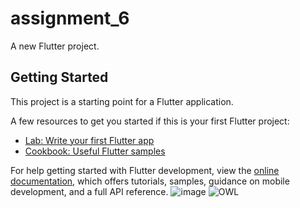 # assignment_6

A new Flutter project.

## Getting Started

This project is a starting point for a Flutter application.

A few resources to get you started if this is your first Flutter project:

- [Lab: Write your first Flutter app](https://docs.flutter.dev/get-started/codelab)
- [Cookbook: Useful Flutter samples](https://docs.flutter.dev/cookbook)

For help getting started with Flutter development, view the
[online documentation](https://docs.flutter.dev/), which offers tutorials,
samples, guidance on mobile development, and a full API reference.
![image](https://github.com/Zawie10/Assignment_6/assets/86778043/c12771c0-d00c-44b7-9a1f-fe48bc258cf8)
![OWL](https://github.com/Zawie10/Assignment_6/assets/86778043/8d921fdf-5fb8-4c4d-a59b-23f6ecfa4537)
